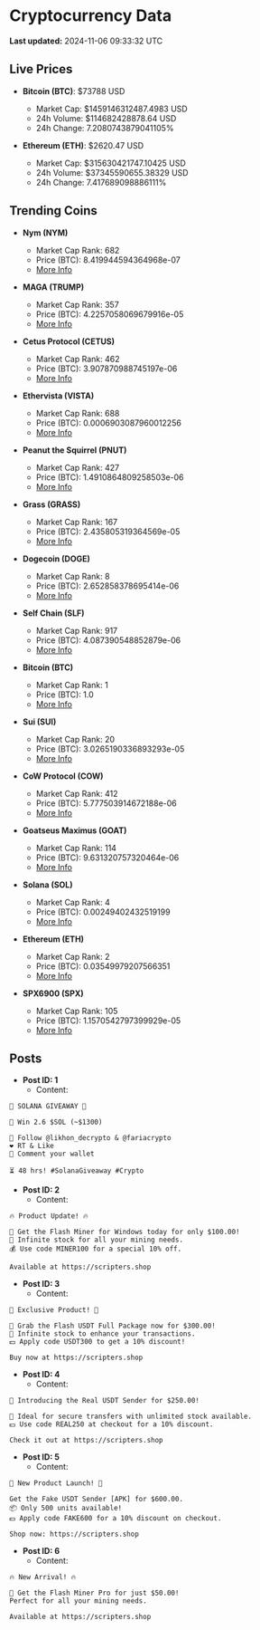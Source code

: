 # Cryptocurrency Data

**Last updated:** 2024-11-06 09:33:32 UTC

## Live Prices
- **Bitcoin (BTC)**: $73788 USD
  - Market Cap: $1459146312487.4983 USD
  - 24h Volume: $114682428878.64 USD
  - 24h Change: 7.2080743879041105%

- **Ethereum (ETH)**: $2620.47 USD
  - Market Cap: $315630421747.10425 USD
  - 24h Volume: $37345590655.38329 USD
  - 24h Change: 7.417689098886111%

## Trending Coins
- **Nym (NYM)**
  - Market Cap Rank: 682
  - Price (BTC): 8.419944594364968e-07
  - [More Info](https://www.coingecko.com/en/coins/nym)

- **MAGA (TRUMP)**
  - Market Cap Rank: 357
  - Price (BTC): 4.2257058069679916e-05
  - [More Info](https://www.coingecko.com/en/coins/maga)

- **Cetus Protocol (CETUS)**
  - Market Cap Rank: 462
  - Price (BTC): 3.907870988745197e-06
  - [More Info](https://www.coingecko.com/en/coins/cetus-protocol)

- **Ethervista (VISTA)**
  - Market Cap Rank: 688
  - Price (BTC): 0.0006903087960012256
  - [More Info](https://www.coingecko.com/en/coins/ethervista)

- **Peanut the Squirrel (PNUT)**
  - Market Cap Rank: 427
  - Price (BTC): 1.4910864809258503e-06
  - [More Info](https://www.coingecko.com/en/coins/peanut-the-squirrel)

- **Grass (GRASS)**
  - Market Cap Rank: 167
  - Price (BTC): 2.435805319364569e-05
  - [More Info](https://www.coingecko.com/en/coins/grass)

- **Dogecoin (DOGE)**
  - Market Cap Rank: 8
  - Price (BTC): 2.652858378695414e-06
  - [More Info](https://www.coingecko.com/en/coins/dogecoin)

- **Self Chain (SLF)**
  - Market Cap Rank: 917
  - Price (BTC): 4.087390548852879e-06
  - [More Info](https://www.coingecko.com/en/coins/self-chain)

- **Bitcoin (BTC)**
  - Market Cap Rank: 1
  - Price (BTC): 1.0
  - [More Info](https://www.coingecko.com/en/coins/bitcoin)

- **Sui (SUI)**
  - Market Cap Rank: 20
  - Price (BTC): 3.0265190336893293e-05
  - [More Info](https://www.coingecko.com/en/coins/sui)

- **CoW Protocol (COW)**
  - Market Cap Rank: 412
  - Price (BTC): 5.777503914672188e-06
  - [More Info](https://www.coingecko.com/en/coins/cow-protocol)

- **Goatseus Maximus (GOAT)**
  - Market Cap Rank: 114
  - Price (BTC): 9.631320757320464e-06
  - [More Info](https://www.coingecko.com/en/coins/goatseus-maximus)

- **Solana (SOL)**
  - Market Cap Rank: 4
  - Price (BTC): 0.00249402432519199
  - [More Info](https://www.coingecko.com/en/coins/solana)

- **Ethereum (ETH)**
  - Market Cap Rank: 2
  - Price (BTC): 0.03549979207566351
  - [More Info](https://www.coingecko.com/en/coins/ethereum)

- **SPX6900 (SPX)**
  - Market Cap Rank: 105
  - Price (BTC): 1.1570542797399929e-05
  - [More Info](https://www.coingecko.com/en/coins/spx6900)

## Posts
- **Post ID: 1**
  - Content:
```
🚀 SOLANA GIVEAWAY 🚀

🎁 Win 2.6 $SOL (~$1300)

🤝 Follow @likhon_decrypto & @fariacrypto
❤️ RT & Like
💬 Comment your wallet

⏳ 48 hrs! #SolanaGiveaway #Crypto
```

- **Post ID: 2**
  - Content:
```
🔥 Product Update! 🔥

🚀 Get the Flash Miner for Windows today for only $100.00!
🔋 Infinite stock for all your mining needs.
💰 Use code MINER100 for a special 10% off.

Available at https://scripters.shop
```

- **Post ID: 3**
  - Content:
```
🎁 Exclusive Product! 🎁

💸 Grab the Flash USDT Full Package now for $300.00!
🎉 Infinite stock to enhance your transactions.
💵 Apply code USDT300 to get a 10% discount!

Buy now at https://scripters.shop
```

- **Post ID: 4**
  - Content:
```
💎 Introducing the Real USDT Sender for $250.00!

💼 Ideal for secure transfers with unlimited stock available.
💵 Use code REAL250 at checkout for a 10% discount.

Check it out at https://scripters.shop
```

- **Post ID: 5**
  - Content:
```
🚀 New Product Launch! 🚀

Get the Fake USDT Sender [APK] for $600.00.
📦 Only 500 units available!
💵 Apply code FAKE600 for a 10% discount on checkout.

Shop now: https://scripters.shop
```

- **Post ID: 6**
  - Content:
```
🔥 New Arrival! 🔥

💸 Get the Flash Miner Pro for just $50.00!
Perfect for all your mining needs.

Available at https://scripters.shop
```

